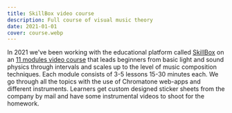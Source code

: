 ```yaml
---
title: SkillBox video course
description: Full course of visual music theory
date: 2021-01-01
cover: course.webp
---
```


In 2021 we've been working with the educational platform called [SkillBox](https://skillbox.ru) on an [11 modules video course](/academy/materials/ru/skillbox/index.md) that leads beginners from basic light and sound physics through intervals and scales up to the level of music composition techniques. Each module consists of 3-5 lessons 15-30 minutes each. We go through all the topics with the use of Chromatone web-apps and different instruments. Learners get custom designed sticker sheets from the company by mail and have some instrumental videos to shoot for the homework.
